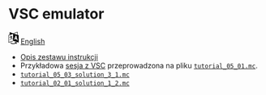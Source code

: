 # VSC emulator

[![Selct language](../../icon20x24px-exported-transparent.png)](../../README.md)
[English](../../en/src/README.md)


- [Opis zestawu instrukcji](instruction_set.md)
- Przykładowa [sesja z VSC](examples/session_tutorial_05_01.md) przeprowadzona na pliku [`tutorial_05_01.mc`](examples/tutorial_05_01.mc).
- [`tutorial_05_03_solution_3_1.mc`](examples/tutorial_05_03_solution_3_1.mc)
- [`tutorial_02_01_solution_1_2.mc`](examples/tutorial_02_01_solution_1_2.mc)